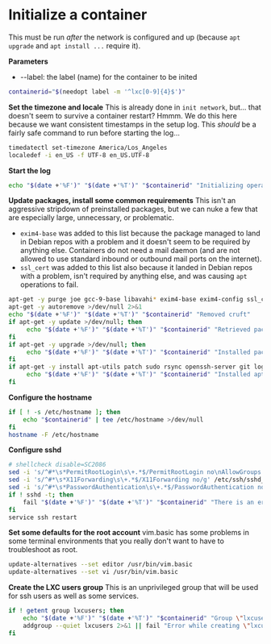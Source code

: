 # Initialize a container

This must be run *after* the network is configured and up (because `apt upgrade` and `apt install ...` require it).

**Parameters**
* --label: the label (name) for the container to be inited
```bash
containerid="$(needopt label -m '^lxc[0-9]{4}$')"
```

**Set the timezone and locale**
This is already done in `init network`, but... that doesn't seem to survive a container restart? Hmmm.
We do this here because we want consistent timestamps in the setup log. This *should* be a fairly safe command to run before starting the log...
```bash
timedatectl set-timezone America/Los_Angeles
localedef -i en_US -f UTF-8 en_US.UTF-8
```

**Start the log**
```bash
echo "$(date +'%F')" "$(date +'%T')" "$containerid" "Initializing operating system environment"
```

**Update packages, install some common requirements**
This isn't an aggressive stripdown of preinstalled packages, but we can nuke a few that are especially large, unnecessary, or problematic.
* `exim4-base` was added to this list because the package managed to land in Debian repos with a problem and it doesn't seem to be required by anything else. Containers do not need a mail daemon (and are not allowed to use standard inbound or outbound mail ports on the internet).
* `ssl_cert` was added to this list also because it landed in Debian repos with a problem, isn't required by anything else, and was causing `apt` operations to fail.
```bash
apt-get -y purge joe gcc-9-base libavahi* exim4-base exim4-config ssl_cert >/dev/null 2>&1
apt-get -y autoremove >/dev/null 2>&1
echo "$(date +'%F')" "$(date +'%T')" "$containerid" "Removed cruft"
if apt-get -y update >/dev/null; then
     echo "$(date +'%F')" "$(date +'%T')" "$containerid" "Retrieved package updates"
fi
if apt-get -y upgrade >/dev/null; then
     echo "$(date +'%F')" "$(date +'%T')" "$containerid" "Installed package updates"
fi
if apt-get -y install apt-utils patch sudo rsync openssh-server git logrotate >/dev/null; then
     echo "$(date +'%F')" "$(date +'%T')" "$containerid" "Installed apt-utils, patch, sudo, rsync, sshd, git, and logrotate"
fi
```

**Configure the hostname**
```bash
if [ ! -s /etc/hostname ]; then
    echo "$containerid" | tee /etc/hostname >/dev/null
fi
hostname -F /etc/hostname
```

**Configure sshd**
```bash
# shellcheck disable=SC2086
sed -i 's/^#*\s*PermitRootLogin\s\+.*$/PermitRootLogin no\nAllowGroups lxcusers/g' /etc/ssh/sshd_config
sed -i 's/^#*\s*X11Forwarding\s\+.*$/X11Forwarding no/g' /etc/ssh/sshd_config
sed -i 's/^#*\s*PasswordAuthentication\s\+.*$/PasswordAuthentication no/g' /etc/ssh/sshd_config
if ! sshd -t; then
    fail "$(date +'%F')" "$(date +'%T')" "$containerid" "There is an error in the sshd configuration"
fi
service ssh restart
```

**Set some defaults for the root account**
vim.basic has some problems in some terminal environments that you really don't want to have to troubleshoot as root.
```bash
update-alternatives --set editor /usr/bin/vim.basic
update-alternatives --set vi /usr/bin/vim.basic
```

**Create the LXC users group**
This is an unprivileged group that will be used for ssh users as well as some services.
```bash
if ! getent group lxcusers; then
    echo "$(date +'%F')" "$(date +'%T')" "$containerid" "Group \"lxcusers\" does not exist; creating it."
    addgroup --quiet lxcusers 2>&1 || fail "Error while creating \"lxcusers\" group"
fi
```
